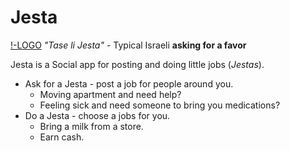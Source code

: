 # Jesta

[!-LOGO](https://is2-ssl.mzstatic.com/image/thumb/Purple125/v4/6f/3b/0f/6f3b0fc4-2596-6702-37fb-135685ebe498/source/512x512bb.jpg)
*"Tase li Jesta"* - Typical Israeli **asking for a favor**

Jesta is a Social app for posting and doing little jobs (*Jestas*).

- Ask for a Jesta - post a job for people around you.
  - Moving apartment and need help?
  - Feeling sick and need someone to bring you medications?
- Do a Jesta - choose a jobs for you.
  - Bring a milk from a store.
  - Earn cash.
